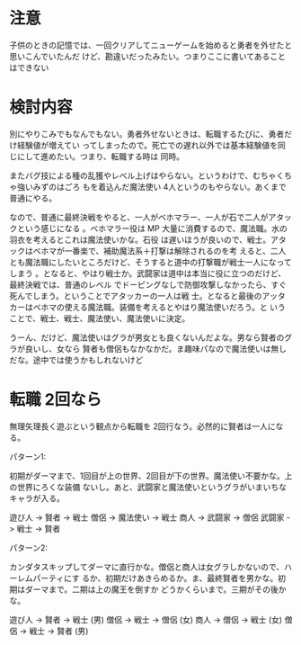 # 注意

子供のときの記憶では、一回クリアしてニューゲームを始めると勇者を外せたと思いこんでいたんだ
けど、勘違いだったみたい。つまりここに書いてあることはできない

# 検討内容


別にやりこみでもなんでもない。勇者外せないときは、転職するたびに、勇者だけ経験値が増えてい
ってしまったので。死亡での遅れ以外では基本経験値を同じにして進めたい。つまり、転職する時は
同時。

またバグ技による種の乱獲やレベル上げはやらない。というわけで、むちゃくちゃ強いみずのはごろ
もを着込んだ魔法使い 4人というのもやらない。あくまで普通にやる。

なので、普通に最終決戦をやると、一人がベホマラー、一人が石で二人がアタックという感じになる
。ベホマラー役は MP 大量に消費するので、魔法職。水の羽衣を考えるとこれは魔法使いかな。石役
は遅いほうが良いので、戦士。アタックはベホマが一番楽で、補助魔法系＋打撃は解除されるのを考
えると、二人とも魔法職にしたいところだけど、そうすると道中の打撃職が戦士一人になってしまう
。となると、やはり戦士か。武闘家は道中は本当に役に立つのだけど、最終決戦では、普通のレベル
でドーピングなしで防御攻撃しなかったら、すぐ死んでしまう。ということでアタッカーの一人は戦
士。となると最後のアッタカーはベホマの使える魔法職。装備を考えるとやはり魔法使いだろう。と
いうことで、戦士、戦士、魔法使い、魔法使いに決定。

うーん、だけど、魔法使いはグラが男女とも良くないんだよな。男なら賢者のグラが良いし、女なら
賢者も僧侶もなかなかだ。ま趣味パなので魔法使いは無しだな。途中では使うかもしれないけど

# 転職 2回なら

無理矢理長く遊ぶという観点から転職を 2回行なう。必然的に賢者は一人になる。

パターン1: 

初期がダーマまで、1回目が上の世界、2回目が下の世界。魔法使い不要かな。上の世界にろくな装備
ないし。あと、武闘家と魔法使いというグラがいまいちなキャラが入る。

遊び人 -> 賢者     -> 戦士
僧侶   -> 魔法使い -> 戦士
商人   -> 武闘家   -> 僧侶
武闘家 -> 戦士     -> 賢者

パターン2: 

カンダタスキップしてダーマに直行かな。僧侶と商人は女グラしかないので、ハーレムパーティにす
るか、初期だけあきらめるか。ま、最終賢者を男かな。初期はダーマまで。二期は上の魔王を倒すか
どうかくらいまで。三期がその後かな。

遊び人 -> 賢者 -> 戦士 (男)
僧侶   -> 戦士 -> 僧侶 (女)
商人   -> 僧侶 -> 戦士 (女)
僧侶   -> 戦士 -> 賢者 (男)



<!-- vim: set tw=90 filetype=markdown : -->

